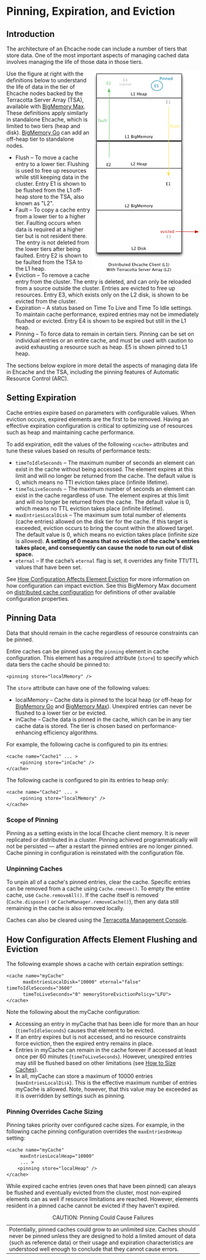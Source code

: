 ---
---
# Pinning, Expiration, and Eviction

## Introduction
The architecture of an Ehcache node can include a number of tiers that store data. One of the most important aspects of managing cached data involves managing the life of those data in those tiers.

<img style="float:right" src="/images/documentation/data-life-elements.png" />

Use the figure at right with the definitions below to understand the life of data in the tier of Ehcache nodes backed by the Terracotta Server Array (TSA), available with [BigMemory Max](http://terracotta.org/products/bigmemorymax). These definitions apply similarly in standalone Ehcache, which is limited to two tiers (heap and disk). [BigMemory Go](http://terracotta.org/products/bigmemorymax) can add an off-heap tier to standalone nodes.

* Flush &ndash; To move a cache entry to a lower tier. Flushing is used to free up resources while still keeping data in the cluster. Entry E1 is shown to be flushed from the L1 off-heap store to the TSA, also known as "L2".
* Fault &ndash; To copy a cache entry from a lower tier to a higher tier. Faulting occurs when data is required at a higher tier but is not resident there. The entry is not deleted from the lower tiers after being faulted. Entry E2 is shown to be faulted from the TSA to the L1 heap.
* Eviction &ndash; To remove a cache entry from the cluster. The entry is deleted, and can only be reloaded from a source outside the cluster. Entries are evicted to free up resources. Entry E3, which exists only on the L2 disk, is shown to be evicted from the cluster.
* Expiration &ndash; A status based on Time To Live and Time To Idle settings. To maintain cache performance, expired entries  may not be immediately flushed or evicted. Entry E4 is shown to be expired but still in the L1 heap.
* Pinning &ndash; To force data to remain in certain tiers. Pinning can be set on individual entries or an entire cache, and must be used with caution to avoid exhausting a resource such as heap. E5 is shown pinned to L1 heap.


The sections below explore in more detail the aspects of managing data life in Ehcache and the TSA, including the pinning features of Automatic Resource Control (ARC).

## Setting Expiration <a name="24283"/>
Cache entries expire based on parameters with configurable values. When eviction occurs, expired elements are the first to be removed. Having an effective expiration configuration is critical to optimizing use of resources such as heap and maintaining cache performance.

To add expiration, edit the values of the following `<cache>` attributes and tune these values based on results of performance tests:

* `timeToIdleSeconds` &ndash; The maximum number of seconds an element can exist in the cache without being accessed. The element expires at this limit and will no longer be returned from the cache. The default value is 0, which means no TTI eviction takes place (infinite lifetime).
* `timeToLiveSeconds` &ndash; The maximum number of seconds an element can exist in the cache regardless of use. The element expires at this limit and will no longer be returned from the cache. The default value is 0, which means no TTL eviction takes place (infinite lifetime).
* `maxEntriesLocalDisk` &ndash; The maximum sum total number of elements (cache entries) allowed on the disk tier for the cache. If this target is exceeded, eviction occurs to bring the count within the allowed target. The default value is 0, which means no eviction takes place (infinite size is allowed). **A setting of 0 means that no eviction of the cache's entries takes place, and consequently can cause the node to run out of disk space.**
* `eternal` &ndash;  If the cache’s `eternal` flag is set, it overrides any finite TTI/TTL values that have been set.

See [How Configuration Affects Element Eviction](#30343) for more information on how configuration can impact eviction. See this BigMemory Max document on [distributed cache configuration](http://terracotta.org/documentation/2.8/bigmemorymax/configuration/distributed-configuration) for definitions of other available configuration properties.


## Pinning Data

Data that should remain in the cache regardless of resource constraints can be pinned.

Entire caches can be pinned using the `pinning` element in cache configuration. This element has a required attribute (`store`) to specify which data tiers the cache should be pinned to:

    <pinning store="localMemory" />

The `store` attribute can have one of the following values:

* localMemory &ndash; Cache data is pinned to the local heap (or off-heap for [BigMemory Go](http://terracotta.org/products/bigmemorygo) and [BigMemory Max](http://terracotta.org/products/bigmemorymax)). Unexpired entries can never be flushed to a lower tier or be evicted.
* inCache &ndash; Cache data is pinned in the cache, which can be in any tier cache data is stored. The tier is chosen based on performance-enhancing efficiency algorithms.

For example, the following cache is configured to pin its entries:

    <cache name="Cache1" ... >
         <pinning store="inCache" />
    </cache>

The following cache is configured to pin its entries to heap only:

    <cache name="Cache2" ... >
         <pinning store="localMemory" />
    </cache>


### Scope of Pinning
Pinning as a setting exists in the local Ehcache client memory. It is never replicated or distributed in a cluster. Pinning achieved programmatically will not be persisted &mdash; after a restart the pinned entries are no longer pinned. Cache pinning in configuration is reinstated with the configuration file.

### Unpinning Caches
To unpin all of a cache's pinned entries, clear the cache. Specific entries can be removed from a cache using `Cache.remove()`. To empty the entire cache, use `Cache.removeAll()`. If the cache itself is removed (`Cache.dispose()` or `CacheManager.removeCache()`), then any data still remaining in the cache is also removed locally.

Caches can also be cleared using the [Terracotta Management Console](http://www.terracotta.org/documentation/2.8/tms/tms).

## How Configuration Affects Element Flushing and Eviction <a name="30343"/>
The following example shows a cache with certain expiration settings:

    <cache name="myCache"
          maxEntriesLocalDisk="10000" eternal="false" timeToIdleSeconds="3600"
          timeToLiveSeconds="0" memoryStoreEvictionPolicy="LFU">
    </cache>

Note the following about the myCache configuration:

* Accessing an entry in myCache that has been idle for more than an hour (`timeToIdleSeconds`) causes that element to be evicted.
* If an entry expires but is not accessed, and no resource constraints force eviction, then the expired entry remains in place.
* Entries in myCache can remain in the cache forever if accessed at least once per 60 minutes (`timeToLiveSeconds`). However, unexpired entries may still be flushed based on  other limitations (see [How to Size Caches](/documentation/2.8/configuration/cache-size.html)).
* In all, myCache can store a maximum of 10000 entries (`maxEntriesLocalDisk`). This is the effective maximum number of entries myCache is allowed. Note, however, that this value may be exceeded as it is overridden by settings such as pinning.

### Pinning Overrides Cache Sizing
Pinning takes priority over configured cache sizes. For example, in the following cache  pinning configuration overrides the `maxEntriesOnHeap` setting:

    <cache name="myCache"
         maxEntriesLocalHeap="10000"
         ... >
        <pinning store="localHeap" />
    </cache>

While expired cache entries (even ones that have been pinned) can always be flushed and eventually evicted from the cluster, most non-expired elements can as well if resource limitations are reached. However, elements resident in a pinned cache cannot be evicted if they haven't expired.


<table markdown="1">
<caption>CAUTION: Pinning Could Cause Failures</caption>
<tr><td>
Potentially, pinned caches could grow to an unlimited size. Caches should never be pinned unless they are designed to hold a limited amount of data (such as reference data) or their usage and expiration characteristics are understood well enough to conclude that they cannot cause errors.
</td></tr>
</table>
